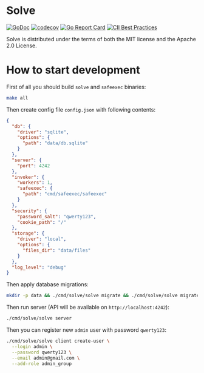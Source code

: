 # Solve

[![GoDoc](https://godoc.org/github.com/udovin/solve?status.svg)](https://godoc.org/github.com/udovin/solve)
[![codecov](https://codecov.io/gh/udovin/solve/branch/master/graph/badge.svg)](https://codecov.io/gh/udovin/solve)
[![Go Report Card](https://goreportcard.com/badge/github.com/udovin/solve)](https://goreportcard.com/report/github.com/udovin/solve)
[![CII Best Practices](https://bestpractices.coreinfrastructure.org/projects/6577/badge)](https://bestpractices.coreinfrastructure.org/projects/6577)

Solve is distributed under the terms of both the MIT license and the Apache 2.0 License.

# How to start development

First of all you should build `solve` and `safeexec` binaries:

```bash
make all
```

Then create config file `config.json` with following contents:

```json
{
  "db": {
    "driver": "sqlite",
    "options": {
      "path": "data/db.sqlite"
    }
  },
  "server": {
    "port": 4242
  },
  "invoker": {
    "workers": 1,
    "safeexec": {
      "path": "cmd/safeexec/safeexec"
    }
  },
  "security": {
    "password_salt": "qwerty123",
    "cookie_path": "/"
  },
  "storage": {
    "driver": "local",
    "options": {
      "files_dir": "data/files"
    }
  },
  "log_level": "debug"
}
```

Then apply database migrations:

```bash
mkdir -p data && ./cmd/solve/solve migrate && ./cmd/solve/solve migrate-data
```

Then run server (API will be available on `http://localhost:4242`):

```bash
./cmd/solve/solve server
```

Then you can register new `admin` user with password `qwerty123`:

```bash
./cmd/solve/solve client create-user \
  --login admin \
  --password qwerty123 \
  --email admin@gmail.com \
  --add-role admin_group
```
